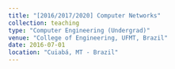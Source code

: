 ```yaml
---
title: "[2016/2017/2020] Computer Networks"
collection: teaching
type: "Computer Engineering (Undergrad)"
venue: "College of Engineering, UFMT, Brazil"
date: 2016-07-01
location: "Cuiabá, MT - Brazil"
---
```

